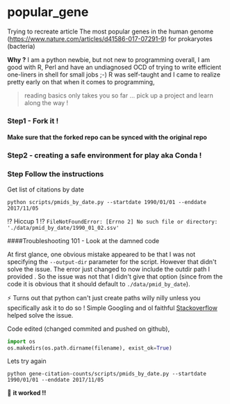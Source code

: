 # popular_gene
Trying to recreate article The most popular genes in the human genome (https://www.nature.com/articles/d41586-017-07291-9) for prokaryotes (bacteria)

**Why ?**
I am a python newbie, but not new to programming overall, I am good with R, Perl and have an undiagnosed OCD of trying to write efficient one-liners in shell for small jobs ;-)
R was self-taught and I came to realize pretty early on that when it comes to programming, 
  > reading basics only takes you so far ... pick up a project and learn along the way !

### Step1 - Fork it !

#### Make sure that the forked repo can be synced with the original repo

### Step2 - creating a safe environment for play aka Conda !

### Step  Follow the instructions

Get list of citations by date

`python scripts/pmids_by_date.py --startdate 1990/01/01 --enddate 2017/11/05`

:interrobang: Hiccup 1 :interrobang:
`FileNotFoundError: [Errno 2] No such file or directory: './data/pmid_by_date/1990_01_02.ssv'`

####Troubleshooting 101 - Look at the damned code 

At first glance, one obvious mistake appeared to be that I was not specifying the `--output-dir` parameter for the script. However that didn't solve the issue. The error just changed to now include the outdir path I provided . So the issue was not that I didn't give that option (since from the code it is obvious that it should default to `./data/pmid_by_date`). 

:zap: Turns out that python can't just create paths willy nilly unless you specifically ask it to do so ! Simple Googling and ol faithful [Stackoverflow](https://stackoverflow.com/questions/12517451/automatically-creating-directories-with-file-output) helped solve the issue.

Code edited (changed commited and pushed on github), 
```python
import os
os.makedirs(os.path.dirname(filename), exist_ok=True)
```

Lets try again

`python gene-citation-counts/scripts/pmids_by_date.py --startdate 1990/01/01 --enddate 2017/11/05`

:tada: **it worked !!**


